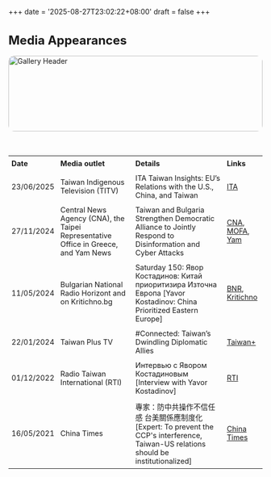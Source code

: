 +++
date = '2025-08-27T23:02:22+08:00'
draft = false
+++

<h3 style="font-size:1.5rem; font-family: 'Inter'; margin-bottom: 1rem;">Media Appearances</h3>

<!-- Header image -->
<img src="/images/pics/MA.jpg" 
     alt="Gallery Header"
     style="width:100%; max-height:150px; object-fit:cover; border-radius:12px; margin-bottom:1rem;">
    
<!-- Page description -->
<div style="text-align:center; margin-bottom:2rem;">
  
</div>

<table style="width:100%; font-size:0.9rem; font-family: 'Inter'; border-collapse: collapse; border: none;">
  <tr>
    <th style="padding: 6px; text-align: left;">Date</th>
    <th style="padding: 6px; text-align: left;">Media outlet</th>
    <th style="padding: 6px; text-align: left;">Details</th>
    <th style="padding: 6px; text-align: left;">Links</th>
  </tr>
  <tr>
    <td style="padding: 6px;">23/06/2025</td>
    <td style="padding: 6px;">Taiwan Indigenous Television (TITV)</td>
    <td style="padding: 6px;">ITA Taiwan Insights: EU’s Relations with the U.S., China, and Taiwan</td>
    <td style="padding: 6px;"><a href="https://youtu.be/yBzNNx1C55U?si=Vw2Izd9InC2xCHjS">ITA</a></td>
  </tr>
  <tr>
    <td style="padding: 6px;">27/11/2024</td>
    <td style="padding: 6px;">Central News Agency (CNA), the Taipei Representative Office in Greece, and Yam News</td>
    <td style="padding: 6px;">Taiwan and Bulgaria Strengthen Democratic Alliance to Jointly Respond to Disinformation and Cyber Attacks</td>
    <td style="padding: 6px;">
      <a href="https://www.cna.com.tw/postwrite/chi/388714">CNA</a>, 
      <a href="https://www.roc-taiwan.org/gr/post/4299.html">MOFA</a>, 
      <a href="https://n.yam.com/Article/20241129930257">Yam</a>
    </td>
  </tr>
  <tr>
    <td style="padding: 6px;">11/05/2024</td>
    <td style="padding: 6px;">Bulgarian National Radio Horizont and on Kritichno.bg</td>
    <td style="padding: 6px;">Saturday 150: Явор Костадинов: Китай приоритизира Източна Европа [Yavor Kostadinov: China Prioritized Eastern Europe]</td>
    <td style="padding: 6px;">
      <a href="https://bnr.bg/horizont/post/101989383">BNR</a>, 
      <a href="https://kritichno.bg/politika/balgarski-politolog-v-tayvan/">Kritichno</a>
    </td>
  </tr>
  <tr>
    <td style="padding: 6px;">22/01/2024</td>
    <td style="padding: 6px;">Taiwan Plus TV</td>
    <td style="padding: 6px;">#Connected: Taiwan’s Dwindling Diplomatic Allies</td>
    <td style="padding: 6px;"><a href="https://www.taiwanplus.com/news/connected/full-episode/240122007/taiwans-dwindling-diplomatic-allies">Taiwan+</a></td>
  </tr>
  <tr>
    <td style="padding: 6px;">01/12/2022</td>
    <td style="padding: 6px;">Radio Taiwan International (RTI)</td>
    <td style="padding: 6px;">Интервью с Явором Костадиновым [Interview with Yavor Kostadinov]</td>
    <td style="padding: 6px;"><a href="https://ru.rti.org.tw/radio/programMessageView/programId/351/id/63202">RTI</a></td>
  </tr>
  <tr>
    <td style="padding: 6px;">16/05/2021</td>
    <td style="padding: 6px;">China Times</td>
    <td style="padding: 6px;">專家：防中共操作不信任感 台美關係應制度化 [Expert: To prevent the CCP's interference, Taiwan-US relations should be institutionalized]</td>
    <td style="padding: 6px;"><a href="https://www.chinatimes.com/newspapers/20210516000126-260301?chdtv">China Times</a></td>
  </tr>
</table>
